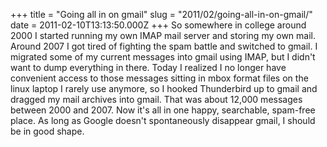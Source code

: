 +++
title = "Going all in on gmail"
slug = "2011/02/going-all-in-on-gmail/"
date = 2011-02-10T13:13:50.000Z
+++
So somewhere in college around 2000 I started running my own IMAP mail server and storing my own mail. Around 2007 I got tired of fighting the spam battle and switched to gmail. I migrated some of my current messages into gmail using IMAP, but I didn't want to dump everything in there. Today I realized I no longer have convenient access to those messages sitting in mbox format files on the linux laptop I rarely use anymore, so I hooked Thunderbird up to gmail and dragged my mail archives into gmail. That was about 12,000 messages between 2000 and 2007\. Now it's all in one happy, searchable, spam-free place. As long as Google doesn't spontaneously disappear gmail, I should be in good shape.